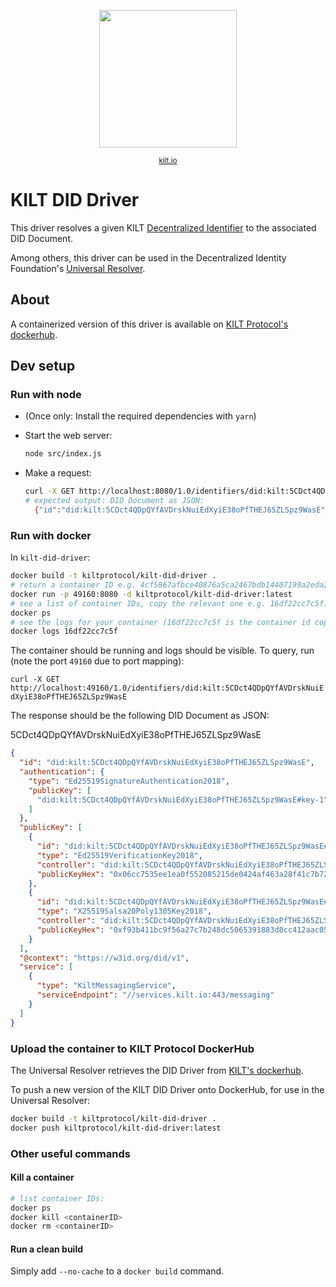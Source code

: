 <p align="center">
<img width="220" src="https://user-images.githubusercontent.com/9762897/67468312-9176b700-f64a-11e9-8d88-1441380a71f6.jpg">  
  <div align="center"><sup><a href="kilt.io">kilt.io</a></sup></div> 
</p>

# KILT DID Driver

This driver resolves a given KILT [Decentralized Identifier](https://w3c-ccg.github.io/did-spec/) to the associated DID Document.

Among others, this driver can be used in the Decentralized Identity Foundation's [Universal Resolver](https://github.com/decentralized-identity/universal-resolver).

## About

A containerized version of this driver is available on [KILT Protocol's dockerhub](https://hub.docker.com/r/kiltprotocol/kilt-did-driver).

## Dev setup

### Run with node

- (Once only: Install the required dependencies with `yarn`)
- Start the web server:

  ```bash
  node src/index.js
  ```

- Make a request:

  ```bash
  curl -X GET http://localhost:8080/1.0/identifiers/did:kilt:5CDct4QDpQYfAVDrskNuiEdXyiE38oPfTHEJ65ZLSpz9WasE
  # expected output: DID Document as JSON:
    {"id":"did:kilt:5CDct4QDpQYfAVDrskNuiEdXyiE38oPfTHEJ65ZLSpz9WasE","authentication":{"type":"Ed25519SignatureAuthentication2018","publicKey":["did:kilt:5CDct4QDpQYfAVDrskNuiEdXyiE38oPfTHEJ65ZLSpz9WasE#key-1"]},"publicKey":[{"id":"did:kilt:5CDct4QDpQYfAVDrskNuiEdXyiE38oPfTHEJ65ZLSpz9WasE#key-1","type":"Ed25519VerificationKey2018","controller":"did:kilt:5CDct4QDpQYfAVDrskNuiEdXyiE38oPfTHEJ65ZLSpz9WasE","publicKeyHex":"0x06cc7535ee1ea0f552085215de0424af463a28f41c7b72fe2bd877d92a95d021"},{"id":"did:kilt:5CDct4QDpQYfAVDrskNuiEdXyiE38oPfTHEJ65ZLSpz9WasE#key-2","type":"X25519Salsa20Poly1305Key2018","controller":"did:kilt:5CDct4QDpQYfAVDrskNuiEdXyiE38oPfTHEJ65ZLSpz9WasE","publicKeyHex":"0xf93b411bc9f56a27c7b248dc5065391883d8cc412aac05084313bfcf9ab4e803"}],"@context":"https://w3id.org/did/v1","service":[{"type":"KiltMessagingService","serviceEndpoint":"//services.kilt.io:443/messaging"}]}
  ```

### Run with docker

In `kilt-did-driver`:

```bash
docker build -t kiltprotocol/kilt-did-driver .
# return a container ID e.g. 4cf5867afbce40876a5ca2467bdb14407199a2eda29a89df1f98514c77cce6bc:
docker run -p 49160:8080 -d kiltprotocol/kilt-did-driver:latest
# see a list of container IDs, copy the relevant one e.g. 16df22cc7c5f:
docker ps
# see the logs for your container (16df22cc7c5f is the container id copied at the previous step):
docker logs 16df22cc7c5f
```

The container should be running and logs should be visible.
To query, run (note the port `49160` due to port mapping):

`curl -X GET http://localhost:49160/1.0/identifiers/did:kilt:5CDct4QDpQYfAVDrskNuiEdXyiE38oPfTHEJ65ZLSpz9WasE`

The response should be the following DID Document as JSON:


5CDct4QDpQYfAVDrskNuiEdXyiE38oPfTHEJ65ZLSpz9WasE

```json
{
  "id": "did:kilt:5CDct4QDpQYfAVDrskNuiEdXyiE38oPfTHEJ65ZLSpz9WasE",
  "authentication": {
    "type": "Ed25519SignatureAuthentication2018",
    "publicKey": [
      "did:kilt:5CDct4QDpQYfAVDrskNuiEdXyiE38oPfTHEJ65ZLSpz9WasE#key-1"
    ]
  },
  "publicKey": [
    {
      "id": "did:kilt:5CDct4QDpQYfAVDrskNuiEdXyiE38oPfTHEJ65ZLSpz9WasE#key-1",
      "type": "Ed25519VerificationKey2018",
      "controller": "did:kilt:5CDct4QDpQYfAVDrskNuiEdXyiE38oPfTHEJ65ZLSpz9WasE",
      "publicKeyHex": "0x06cc7535ee1ea0f552085215de0424af463a28f41c7b72fe2bd877d92a95d021"
    },
    {
      "id": "did:kilt:5CDct4QDpQYfAVDrskNuiEdXyiE38oPfTHEJ65ZLSpz9WasE#key-2",
      "type": "X25519Salsa20Poly1305Key2018",
      "controller": "did:kilt:5CDct4QDpQYfAVDrskNuiEdXyiE38oPfTHEJ65ZLSpz9WasE",
      "publicKeyHex": "0xf93b411bc9f56a27c7b248dc5065391883d8cc412aac05084313bfcf9ab4e803"
    }
  ],
  "@context": "https://w3id.org/did/v1",
  "service": [
    {
      "type": "KiltMessagingService",
      "serviceEndpoint": "//services.kilt.io:443/messaging"
    }
  ]
}
```

### Upload the container to KILT Protocol DockerHub

The Universal Resolver retrieves the DID Driver from [KILT's dockerhub](https://hub.docker.com/u/kiltprotocol).

To push a new version of the KILT DID Driver onto DockerHub, for use in the Universal Resolver:

```bash
docker build -t kiltprotocol/kilt-did-driver .
docker push kiltprotocol/kilt-did-driver:latest
```

### Other useful commands

#### Kill a container

```bash
# list container IDs:
docker ps
docker kill <containerID>
docker rm <containerID>
```

#### Run a clean build

Simply add `--no-cache` to a `docker build` command.
